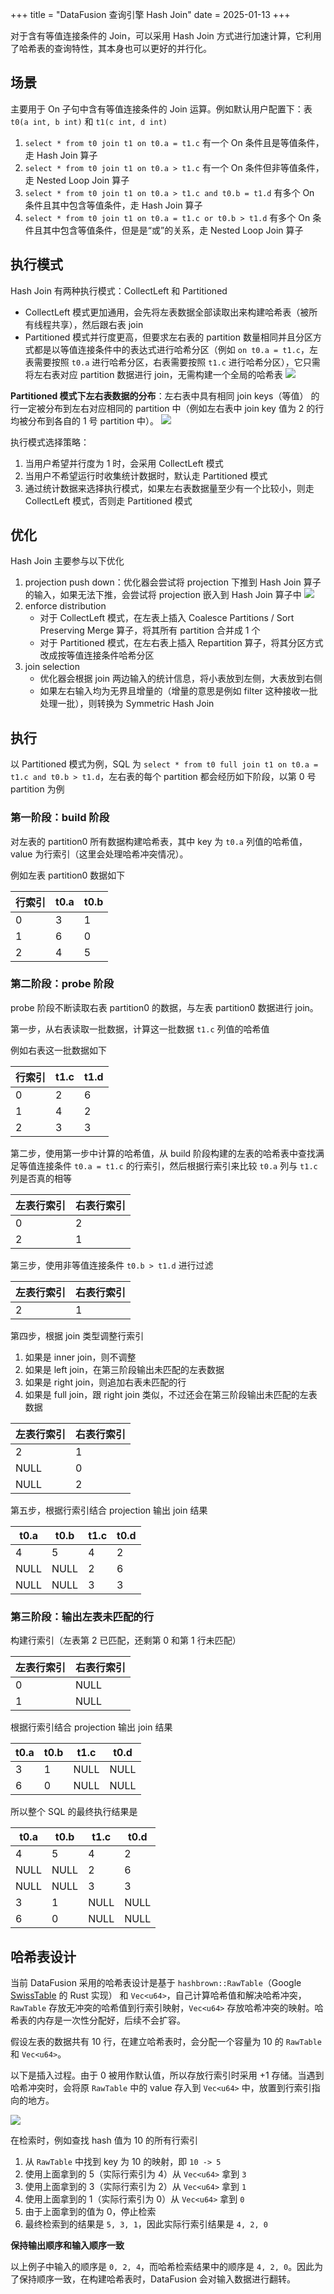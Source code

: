+++
title = "DataFusion 查询引擎 Hash Join"
date = 2025-01-13
+++

对于含有等值连接条件的 Join，可以采用 Hash Join 方式进行加速计算，它利用了哈希表的查询特性，其本身也可以更好的并行化。

## 场景
主要用于 On 子句中含有等值连接条件的 Join 运算。例如默认用户配置下：表 `t0(a int, b int)` 和 `t1(c int, d int)`
1. `select * from t0 join t1 on t0.a = t1.c` 有一个 On 条件且是等值条件，走 Hash Join 算子
2. `select * from t0 join t1 on t0.a > t1.c` 有一个 On 条件但非等值条件，走 Nested Loop Join 算子
3. `select * from t0 join t1 on t0.a > t1.c and t0.b = t1.d` 有多个 On 条件且其中包含等值条件，走 Hash Join 算子
4. `select * from t0 join t1 on t0.a = t1.c or t0.b > t1.d` 有多个 On 条件且其中包含等值条件，但是是“或”的关系，走 Nested Loop Join 算子

## 执行模式
Hash Join 有两种执行模式：CollectLeft 和 Partitioned
- CollectLeft 模式更加通用，会先将左表数据全部读取出来构建哈希表（被所有线程共享），然后跟右表 join
- Partitioned 模式并行度更高，但要求左右表的 partition 数量相同并且分区方式都是以等值连接条件中的表达式进行哈希分区（例如 `on t0.a = t1.c`，左表需要按照 `t0.a` 进行哈希分区，右表需要按照 `t1.c` 进行哈希分区），它只需将左右表对应 partition 数据进行 join，无需构建一个全局的哈希表
    ![](./datafusion-hash-join-partitioned-stream.drawio.png)

**Partitioned 模式下左右表数据的分布**：左右表中具有相同 join keys（等值） 的行一定被分布到左右对应相同的 partition 中（例如左右表中 join key 值为 2 的行均被分布到各自的 1 号 partition 中）。
![](./datafusion-hash-join-data-distribution.drawio.png)

执行模式选择策略：
1. 当用户希望并行度为 1 时，会采用 CollectLeft 模式
2. 当用户不希望运行时收集统计数据时，默认走 Partitioned 模式
3. 通过统计数据来选择执行模式，如果左右表数据量至少有一个比较小，则走 CollectLeft 模式，否则走 Partitioned 模式

## 优化
Hash Join 主要参与以下优化
1. projection push down：优化器会尝试将 projection 下推到 Hash Join 算子的输入，如果无法下推，会尝试将 projection 嵌入到 Hash Join 算子中
    ![](./datafusion-projection-pushdown-for-hash-join.drawio.png)
2. enforce distribution
    - 对于 CollectLeft 模式，在左表上插入 Coalesce Partitions / Sort Preserving Merge 算子，将其所有 partition 合并成 1 个
    - 对于 Partitioned 模式，在左右表上插入 Repartition 算子，将其分区方式改成按等值连接条件哈希分区
3. join selection
    - 优化器会根据 join 两边输入的统计信息，将小表放到左侧，大表放到右侧
    - 如果左右输入均为无界且增量的（增量的意思是例如 filter 这种接收一批处理一批），则转换为 Symmetric Hash Join

## 执行

以 Partitioned 模式为例，SQL 为 `select * from t0 full join t1 on t0.a = t1.c and t0.b > t1.d`，左右表的每个 partition 都会经历如下阶段，以第 0 号 partition 为例

### 第一阶段：build 阶段

对左表的 partition0 所有数据构建哈希表，其中 key 为 `t0.a` 列值的哈希值，value 为行索引（这里会处理哈希冲突情况）。

例如左表 partition0 数据如下

| 行索引 | t0.a | t0.b |
|-------|------|------|
|0|3|1|
|1|6|0|
|2|4|5|

### 第二阶段：probe 阶段

probe 阶段不断读取右表 partition0 的数据，与左表 partition0 数据进行 join。

第一步，从右表读取一批数据，计算这一批数据 `t1.c` 列值的哈希值

例如右表这一批数据如下

| 行索引 | t1.c | t1.d |
|-------|------|------|
|0|2|6|
|1|4|2|
|2|3|3|

第二步，使用第一步中计算的哈希值，从 build 阶段构建的左表的哈希表中查找满足等值连接条件 `t0.a = t1.c` 的行索引，然后根据行索引来比较 `t0.a` 列与 `t1.c` 列是否真的相等

| 左表行索引 | 右表行索引 |
|-----------|-----------|
|0|2|
|2|1|

第三步，使用非等值连接条件 `t0.b > t1.d` 进行过滤

| 左表行索引 | 右表行索引 |
|-----------|-----------|
|2|1|

第四步，根据 join 类型调整行索引
1. 如果是 inner join，则不调整
2. 如果是 left join，在第三阶段输出未匹配的左表数据
3. 如果是 right join，则追加右表未匹配的行
4. 如果是 full join，跟 right join 类似，不过还会在第三阶段输出未匹配的左表数据

| 左表行索引 | 右表行索引 |
|-----------|-----------|
|2|1|
|NULL|0|
|NULL|2|

第五步，根据行索引结合 projection 输出 join 结果

| t0.a | t0.b | t1.c | t0.d |
|------|------|------|------|
|4|5|4|2|
|NULL|NULL|2|6|
|NULL|NULL|3|3|

### 第三阶段：输出左表未匹配的行

构建行索引（左表第 2 已匹配，还剩第 0 和第 1 行未匹配）

| 左表行索引 | 右表行索引 |
|-----------|-----------|
|0|NULL|
|1|NULL|

根据行索引结合 projection 输出 join 结果

| t0.a | t0.b | t1.c | t0.d |
|------|------|------|------|
|3|1|NULL|NULL|
|6|0|NULL|NULL|

所以整个 SQL 的最终执行结果是

| t0.a | t0.b | t1.c | t0.d |
|------|------|------|------|
|4|5|4|2|
|NULL|NULL|2|6|
|NULL|NULL|3|3|
|3|1|NULL|NULL|
|6|0|NULL|NULL|

## 哈希表设计

当前 DataFusion 采用的哈希表设计是基于 `hashbrown::RawTable`（Google [SwissTable](https://abseil.io/blog/20180927-swisstables) 的 Rust 实现） 和 `Vec<u64>`，自己计算哈希值和解决哈希冲突，`RawTable` 存放无冲突的哈希值到行索引映射，`Vec<u64>` 存放哈希冲突的映射。哈希表的内存是一次性分配好，后续不会扩容。

假设左表的数据共有 10 行，在建立哈希表时，会分配一个容量为 10 的 `RawTable` 和 `Vec<u64>`。

以下是插入过程。由于 0 被用作默认值，所以存放行索引时采用 +1 存储。当遇到哈希冲突时，会将原 `RawTable` 中的 value 存入到 `Vec<u64>` 中，放置到行索引指向的地方。

![](./datafusion-hash-join-hashmap.drawio.png)

在检索时，例如查找 hash 值为 10 的所有行索引
1. 从 `RawTable` 中找到 key 为 10 的映射，即 `10 -> 5`
2. 使用上面拿到的 5（实际行索引为 4）从 `Vec<u64>` 拿到 `3`
3. 使用上面拿到的 3（实际行索引为 2）从 `Vec<u64>` 拿到 `1`
4. 使用上面拿到的 1（实际行索引为 0）从 `Vec<u64>` 拿到 `0`
5. 由于上面拿到的值为 0，停止检索
6. 最终检索到的结果是 `5, 3, 1`，因此实际行索引结果是 `4, 2, 0`

**保持输出顺序和输入顺序一致**

以上例子中输入的顺序是 `0, 2, 4`，而哈希检索结果中的顺序是 `4, 2, 0`。因此为了保持顺序一致，在构建哈希表时，DataFusion 会对输入数据进行翻转。